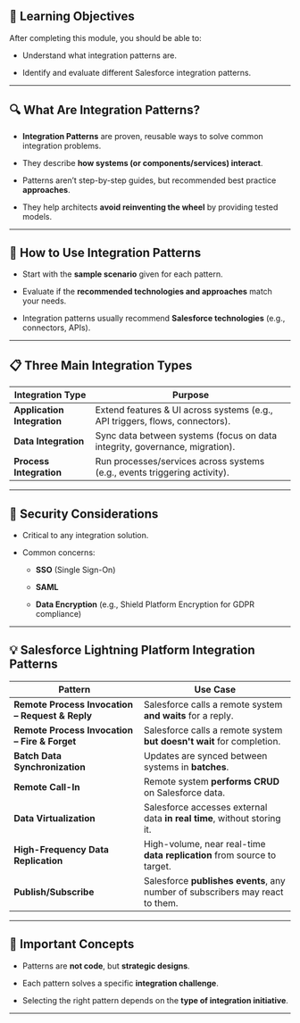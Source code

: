 ## 🎯 **Learning Objectives**

After completing this module, you should be able to:

- Understand what integration patterns are.
    
- Identify and evaluate different Salesforce integration patterns.
    

---

## 🔍 **What Are Integration Patterns?**

- **Integration Patterns** are proven, reusable ways to solve common integration problems.
    
- They describe **how systems (or components/services) interact**.
    
- Patterns aren’t step-by-step guides, but recommended best practice **approaches**.
    
- They help architects **avoid reinventing the wheel** by providing tested models.
    

---

## 🧠 **How to Use Integration Patterns**

- Start with the **sample scenario** given for each pattern.
    
- Evaluate if the **recommended technologies and approaches** match your needs.
    
- Integration patterns usually recommend **Salesforce technologies** (e.g., connectors, APIs).
    

---

## 📋 **Three Main Integration Types**

|**Integration Type**|**Purpose**|
|---|---|
|**Application Integration**|Extend features & UI across systems (e.g., API triggers, flows, connectors).|
|**Data Integration**|Sync data between systems (focus on data integrity, governance, migration).|
|**Process Integration**|Run processes/services across systems (e.g., events triggering activity).|

---

## 🔐 **Security Considerations**

- Critical to any integration solution.
    
- Common concerns:
    
    - **SSO** (Single Sign-On)
        
    - **SAML**
        
    - **Data Encryption** (e.g., Shield Platform Encryption for GDPR compliance)
        

---

## 💡 **Salesforce Lightning Platform Integration Patterns**

|**Pattern**|**Use Case**|
|---|---|
|**Remote Process Invocation – Request & Reply**|Salesforce calls a remote system **and waits** for a reply.|
|**Remote Process Invocation – Fire & Forget**|Salesforce calls a remote system **but doesn't wait** for completion.|
|**Batch Data Synchronization**|Updates are synced between systems in **batches**.|
|**Remote Call-In**|Remote system **performs CRUD** on Salesforce data.|
|**Data Virtualization**|Salesforce accesses external data **in real time**, without storing it.|
|**High-Frequency Data Replication**|High-volume, near real-time **data replication** from source to target.|
|**Publish/Subscribe**|Salesforce **publishes events**, any number of subscribers may react to them.|

---

## 📘 **Important Concepts**

- Patterns are **not code**, but **strategic designs**.
    
- Each pattern solves a specific **integration challenge**.
    
- Selecting the right pattern depends on the **type of integration initiative**.
    

---
